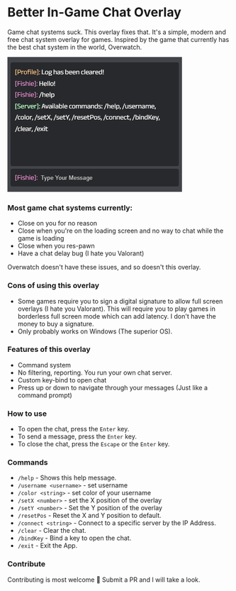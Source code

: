 # Better In-Game Chat Overlay
Game chat systems suck. This overlay fixes that. It's a simple, modern and free chat system overlay for games. Inspired by the game that currently has the best chat system in the world, Overwatch.


![Example](/preview.png)


### Most game chat systems currently:   
- Close on you for no reason   
- Close when you're on the loading screen and no way to chat while the game is loading   
- Close when you res-pawn   
- Have a chat delay bug (I hate you Valorant)   

Overwatch doesn't have these issues, and so doesn't this overlay.

### Cons of using this overlay
- Some games require you to sign a digital signature to allow full screen overlays (I hate you Valorant). This will require you to play games in borderless full screen mode which can add latency. I don't have the money to buy a signature.   
- Only probably works on Windows (The superior OS).   

### Features of this overlay
- Command system
- No filtering, reporting. You run your own chat server.
- Custom key-bind to open chat
- Press up or down to navigate through your messages (Just like a command prompt)

### How to use
- To open the chat, press the `Enter` key.  
- To send a message, press the `Enter` key.  
- To close the chat, press the `Escape` or the `Enter` key.  

### Commands
- `/help` - Shows this help message.
- `/username <username>` - set username
- `/color <string>` - set color of your username
- `/setX <number>` - set the X position of the overlay
- `/setY <number>` - Set the Y position of the overlay
- `/resetPos` - Reset the X and Y position to default.
- `/connect <string>` - Connect to a specific server by the IP Address.
- `/clear` - Clear the chat.
- `/bindKey` - Bind a key to open the chat.
- `/exit` - Exit the App.


### Contribute
Contributing is most welcome 💖 Submit a PR and I will take a look.
